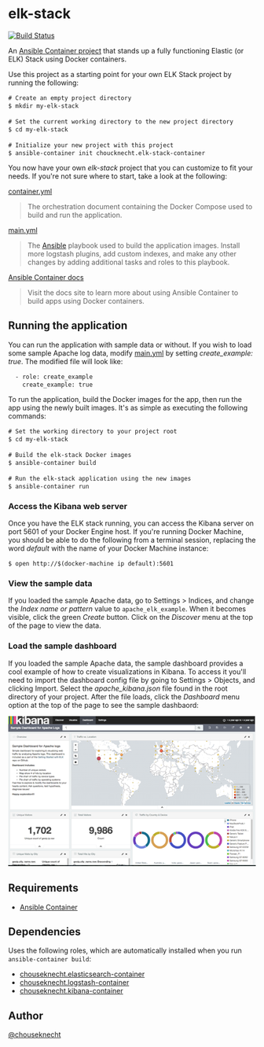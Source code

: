 # elk-stack

[![Build Status](https://travis-ci.org/chouseknecht/elk-stack-container.svg?branch=master)](https://travis-ci.org/chouseknecht/elk-stack-container)

An [Ansible Container project](https://github.com/ansible/ansible-container) that stands up a fully functioning Elastic (or ELK) Stack using Docker containers.

Use this project as a starting point for your own ELK Stack project by running the following:

```
# Create an empty project directory
$ mkdir my-elk-stack 

# Set the current working directory to the new project directory
$ cd my-elk-stack

# Initialize your new project with this project
$ ansible-container init choucknecht.elk-stack-container
```

You now have your own *elk-stack* project that you can customize to fit your needs. If you're not sure where to start, take a look 
at the following: 

[container.yml](./ansible/container.yml)
> The orchestration document containing the Docker Compose used to build and run the application. 

[main.yml](./ansible/main.yml) 
> The [Ansible](https://github.com/ansible) playbook used to build the application images. Install more logstash plugins, add custom indexes, and make any other changes
by adding additional tasks and roles to this playbook.

[Ansible Container docs](https://docs.ansible.com/ansible-container)
> Visit the docs site to learn more about using Ansible Container to build apps using Docker containers.

## Running the application

You can run the application with sample data or without. If you wish to load some sample Apache log data, modify [main.yml](./ansible/main.yml) by setting
*create_example: true*. The modified file will look like:

```
  - role: create_example
    create_example: true
```

To run the application, build the Docker images for the app, then run the app using the newly built images. It's as simple as executing the following commands:

```
# Set the working directory to your project root
$ cd my-elk-stack

# Build the elk-stack Docker images
$ ansible-container build

# Run the elk-stack application using the new images
$ ansible-container run
```

### Access the Kibana web server 

Once you have the ELK stack running, you can access the Kibana server on port 5601 of your Docker Engine host. If you're running
Docker Machine, you should be able to do the following from a terminal session, replacing the word *default* with the name of 
your Docker Machine instance:

```
$ open http://$(docker-machine ip default):5601
```

### View the sample data

If you loaded the sample Apache data, go to Settings > Indices, and change the *Index name or pattern* value to `apache_elk_example`. When it
becomes visible, click the green *Create* button. Click on the *Discover* menu at the top of the page to view the data.

### Load the sample dashboard

If you loaded the sample Apache data, the sample dashboard provides a cool example of how to create visualizations in Kibana. To access it you'll 
need to import the dashboard config file by going to Settings > Objects, and clicking Import. Select the *apache_kibana.json* file found in the 
root directory of your project. After the file loads, click the *Dashboard* menu option at the top of the page to see the sample dashbaord:

<img src="https://github.com/chouseknecht/elk-stack-container/blob/master/dashboard.png" alt="Example visualization dashboard for Apache log data"/> 


## Requirements

- [Ansible Container](https://github.com/ansible/ansible-container)

## Dependencies

Uses the following roles, which are automatically installed when you run `ansible-container build`:

- [chouseknecht.elasticsearch-container](https://galaxy.ansible.com/chouseknecht/elasticsearch-container)
- [chouseknecht.logstash-container](https://galaxy.ansible.com/chouseknecht/logstash-container)
- [chouseknecht.kibana-container](https://galaxy.ansible.com/chouseknecht/kibana-container)

## Author

[@chouseknecht](https://github.com/chouseknecht)
